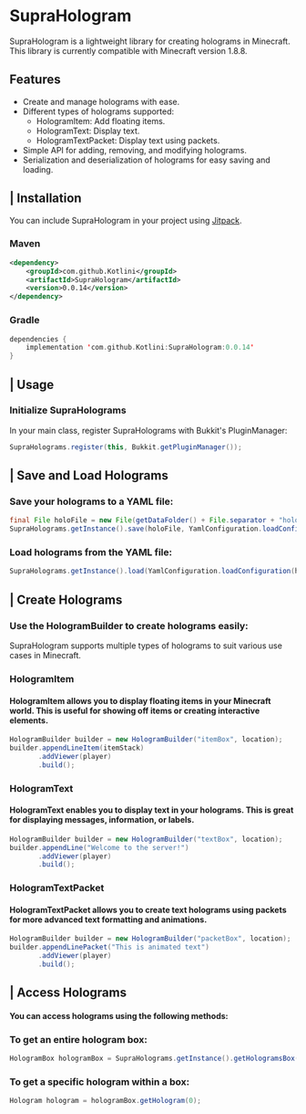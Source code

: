 # SupraHologram

SupraHologram is a lightweight library for creating holograms in Minecraft. This library is currently compatible with Minecraft version 1.8.8.

## Features

- Create and manage holograms with ease.
- Different types of holograms supported:
  - HologramItem: Add floating items.
  - HologramText: Display text.
  - HologramTextPacket: Display text using packets.
- Simple API for adding, removing, and modifying holograms.
- Serialization and deserialization of holograms for easy saving and loading.

## | Installation

You can include SupraHologram in your project using [Jitpack](https://jitpack.io/).

### Maven

```xml
<dependency>
    <groupId>com.github.Kotlini</groupId>
    <artifactId>SupraHologram</artifactId>
    <version>0.0.14</version>
</dependency>
```
### Gradle
```kotlin
dependencies {
    implementation 'com.github.Kotlini:SupraHologram:0.0.14'
}
```

## | Usage
### Initialize SupraHolograms
In your main class, register SupraHolograms with Bukkit's PluginManager:
```java
SupraHolograms.register(this, Bukkit.getPluginManager());
```

## | Save and Load Holograms
### Save your holograms to a YAML file:
```java
final File holoFile = new File(getDataFolder() + File.separator + "holograms.yml");
SupraHolograms.getInstance().save(holoFile, YamlConfiguration.loadConfiguration(holoFile));
```

### Load holograms from the YAML file:
```java
SupraHolograms.getInstance().load(YamlConfiguration.loadConfiguration(holoFile));
```
## | Create Holograms
### Use the HologramBuilder to create holograms easily:

SupraHologram supports multiple types of holograms to suit various use cases in Minecraft.

### HologramItem
#### HologramItem allows you to display floating items in your Minecraft world. This is useful for showing off items or creating interactive elements.
```java
HologramBuilder builder = new HologramBuilder("itemBox", location);
builder.appendLineItem(itemStack)
       .addViewer(player)
       .build();
```

### HologramText
#### HologramText enables you to display text in your holograms. This is great for displaying messages, information, or labels.
```java
HologramBuilder builder = new HologramBuilder("textBox", location);
builder.appendLine("Welcome to the server!")
       .addViewer(player)
       .build();
```

### HologramTextPacket
#### HologramTextPacket allows you to create text holograms using packets for more advanced text formatting and animations.
```java
HologramBuilder builder = new HologramBuilder("packetBox", location);
builder.appendLinePacket("This is animated text")
       .addViewer(player)
       .build();
```

## | Access Holograms
#### You can access holograms using the following methods:

### To get an entire hologram box:
```java
HologramBox hologramBox = SupraHolograms.getInstance().getHologramsBox("personal");
```

### To get a specific hologram within a box:
```java
Hologram hologram = hologramBox.getHologram(0);
```
